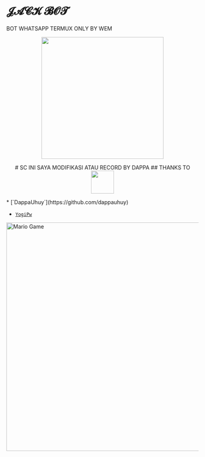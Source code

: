# 𝓙𝓐𝓒𝓚 𝓑𝓞𝓣

BOT WHATSAPP TERMUX ONLY BY WEM

<p align="center">

<img src = "https://avatars.githubusercontent.com/u/74690366?s=400&u=8b0bd80d74c7b7376382ed5b07a61527c9f5ae8f&v=4" width="320">
</p>
<p align="center">
# SC INI SAYA MODIFIKASI ATAU RECORD BY DAPPA
## THANKS TO <img src="https://github.com/TheDudeThatCode/TheDudeThatCode/blob/master/Assets/Handshake.gif" width="60px">
</p>
* [`DappaUhuy`](https://github.com/dappauhuy)

* [`YogiPw`](https://github.com/yogipw)



<img src="https://github.com/TheDudeThatCode/TheDudeThatCode/blob/master/Assets/Mario_Gameplay.gif" alt="Mario Game" width="600" />
